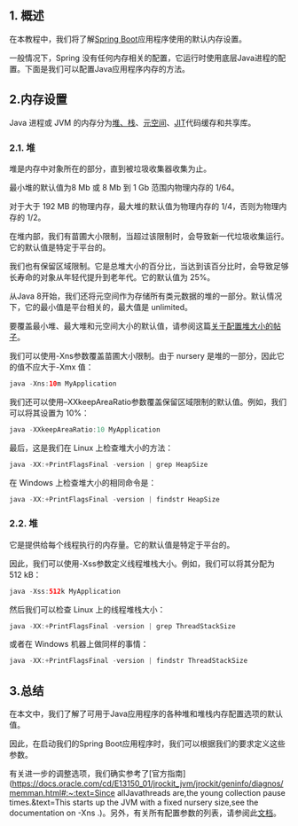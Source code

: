 ## 1. 概述

在本教程中，我们将了解[Spring Boot](https://www.baeldung.com/spring-boot)应用程序使用的默认内存设置。 

一般情况下，Spring 没有任何内存相关的配置，它运行时使用底层Java进程的配置。下面是我们可以配置Java应用程序内存的方法。

## 2.内存设置

Java 进程或 JVM 的内存分为[堆、栈](https://www.baeldung.com/java-stack-heap)、[元空间](https://matthung0807.blogspot.com/2019/03/about-g1-garbage-collector-permanent.html)、[JIT](https://www.baeldung.com/graal-java-jit-compiler)代码缓存和共享库。

### 2.1. 堆

堆是内存中对象所在的部分，直到被垃圾收集器收集为止。

最小堆的默认值为8 Mb 或 8 Mb 到 1 Gb 范围内物理内存的 1/64。

对于大于 192 MB 的物理内存，最大堆的默认值为物理内存的 1/4，否则为物理内存的 1/2。

在堆内部，我们有苗圃大小限制，当超过该限制时，会导致新一代垃圾收集运行。它的默认值是特定于平台的。

我们也有保留区域限制。它是总堆大小的百分比，当达到该百分比时，会导致足够长寿命的对象从年轻代提升到老年代。它的默认值为 25%。

从Java 8开始，我们还将元空间作为存储所有类元数据的堆的一部分。默认情况下，它的最小值是平台相关的，最大值是 unlimited。

要覆盖最小堆、最大堆和元空间大小的默认值，请参阅这篇[关于配置堆大小的帖子](https://www.baeldung.com/spring-boot-heap-size)。

我们可以使用-Xns参数覆盖苗圃大小限制。由于 nursery 是堆的一部分，因此它的值不应大于-Xmx 值：

```java
java -Xns:10m MyApplication
```

我们还可以使用–XXkeepAreaRatio参数覆盖保留区域限制的默认值。例如，我们可以将其设置为 10%：

```java
java -XXkeepAreaRatio:10 MyApplication
```

最后，这是我们在 Linux 上检查堆大小的方法：

```java
java -XX:+PrintFlagsFinal -version | grep HeapSize
```

在 Windows 上检查堆大小的相同命令是：

```java
java -XX:+PrintFlagsFinal -version | findstr HeapSize
```

### 2.2. 堆

它是提供给每个线程执行的内存量。它的默认值是特定于平台的。

因此，我们可以使用-Xss参数定义线程堆栈大小。例如，我们可以将其分配为 512 kB：

```java
java -Xss:512k MyApplication
```

然后我们可以检查 Linux 上的线程堆栈大小：

```java
java -XX:+PrintFlagsFinal -version | grep ThreadStackSize
```

或者在 Windows 机器上做同样的事情：

```java
java -XX:+PrintFlagsFinal -version | findstr ThreadStackSize
```

## 3.总结

在本文中，我们了解了可用于Java应用程序的各种堆和堆栈内存配置选项的默认值。

因此，在启动我们的Spring Boot应用程序时，我们可以根据我们的要求定义这些参数。

有关进一步的调整选项，我们确实参考了[官方指南](https://docs.oracle.com/cd/E13150_01/jrockit_jvm/jrockit/geninfo/diagnos/memman.html#:~:text=Since allJavathreads are,the young collection pause times.&text=This starts up the JVM with a fixed nursery size,see the documentation on -Xns .)。另外，有关所有配置参数的列表，请参阅此[文档](https://docs.oracle.com/cd/E13150_01/jrockit_jvm/jrockit/jrdocs/refman/optionX.html#wp999527)。